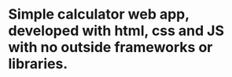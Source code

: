 # Simple calculator web app, developed with html, css and JS with no outside frameworks or libraries.

